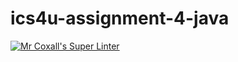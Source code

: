 # ics4u-assignment-4-java

[![Mr Coxall's Super Linter](https://github.com/Rodas-Nega1/ics4u-assignment-4-java/workflows/Mr%20Coxall's%20Super%20Linter/badge.svg)](https://github.com/Rodas-Nega1/ics4u-assignment-4-java/actions/)
